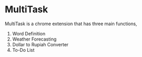 # MultiTask
 MultiTask is a chrome extension that has three main functions, 
 1. Word Definition
 2. Weather Forecasting
 3. Dollar to Rupiah Converter
 4. To-Do List
